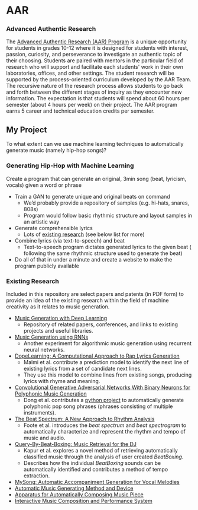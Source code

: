 # AAR

### Advanced Authentic Research

The [Advanced Authentic Research (AAR) Program](https://aar.pausd.org) is a
unique opportunity for students in grades 10-12 where it is designed for
students with interest, passion, curiosity, and perseverance to investigate an
authentic topic of their choosing. Students are paired with mentors in the
particular field of research who will support and facilitate each students' work
in their own laboratories, offices, and other settings. The student research
will be supported by the process-oriented curriculum developed by the AAR Team.
The recursive nature of the research process allows students to go back and
forth between the different stages of inquiry as they encounter new information.
The expectation is that students will spend about 60 hours per semester (about
4 hours per week) on their project. The AAR program earns 5 career and technical
education credits per semester.

## My Project

To what extent can we use machine learning techniques to automatically generate
music (namely hip-hop songs)?

### Generating Hip-Hop with Machine Learning

Create a program that can generate an original, 3min song (beat, lyricism,
vocals) given a word or phrase
- Train a GAN to generate unique and original beats on command
  - We’d probably provide a repository of samples (e.g. hi-hats, snares, 808s)
  - Program would follow basic rhythmic structure and layout samples in an
    artistic way
- Generate comprehensible lyrics
  - Lots of [existing research](https://arxiv.org/pdf/1611.00379.pdf) (see below
    list for more)
- Combine lyrics (via text-to-speech) and beat
  - Text-to-speech program dictates generated lyrics to the given beat (
    following the same rhythmic structure used to generate the beat)
- Do all of that in under a minute and create a website to make the program
  publicly available

### Existing Research

Included in this repository are select papers and patents (in PDF form) to
provide an idea of the existing research within the field of machine creativity
as it relates to music generation.
- [Music Generation with Deep
  Learning](https://github.com/umbrellabeach/music-generation-with-DL)
  - Repository of related papers, conferences, and links to existing projects
    and useful libraries.
- [Music Generation using RNNs](https://github.com/unnati-xyz/music-generation)
  - Another experiment for algorithmic music generation using recurrent neural
    networks.
- [DopeLearning: A Computational Approach to Rap Lyrics
  Generation](https://www.kdd.org/kdd2016/papers/files/adf0399-malmiA.pdf)
  - Malmi et al. contribute a prediction model to identify the next line of
    existing lyrics from a set of candidate next lines.
  - They use this model to combine lines from existing songs, producing lyrics
    with rhyme and meaning.
- [Convolutional Generative Adversarial Networks With Binary Neurons for
  Polyphonic Music
  Generation](https://salu133445.github.io/bmusegan/pdf/bmusegan-ismir2018-paper.pdf)
    - Dong et al. contributes a [python project](https://github.com/salu133445/musegan)
      to automatically generate polyphonic pop song phrases (phrases consisting
      of multiple instruments).
- [The Beat Spectrum: A New Approach to Rhythm
  Analysis](http://rotorbrain.com/foote/papers/icme2001.pdf)
  - Foote et al. introduces the *beat spectrum* and *beat spectrogram* to
    automatically characterize and represent the rhythm and tempo of music and
    audio.
- [Query-By-Beat-Boxing: Music Retrieval for the
  DJ](http://rotorbrain.com/foote/papers/icme2001.pdf)
  - Kapur et al. explores a novel method of retrieving automatically classified
    music through the analysis of user created *BeatBoxing*.
  - Describes how the individual *BeatBoxing* sounds can be automatically
    identified and contributes a method of tempo extraction.
- [MySong: Automatic Accompaniment Generation for Vocal
  Melodies](https://www.microsoft.com/en-us/research/wp-content/uploads/2016/02/mysongchi2008.pdf)
- [Automatic Music Generating Method and
  Device](https://patentimages.storage.googleapis.com/d5/f7/de/e87de2c3729421/US6506969.pdf)
- [Apparatus for Automatically Composing Music
  Piece](https://patentimages.storage.googleapis.com/1e/7e/12/f97c11fdcb08b1/US4399731.pdf)
- [Interactive Music Composition and Performance
  System](https://patentimages.storage.googleapis.com/9b/03/70/5aacca6472b19c/US4526078.pdf)
